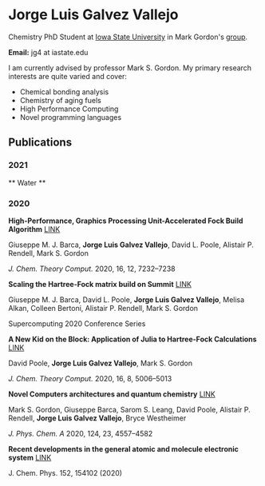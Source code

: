 # Jorge Luis Galvez Vallejo

Chemistry PhD Student at [Iowa State University](https://www.chem.iastate.edu/) in Mark Gordon's [group](https://www.msg.chem.iastate.edu/). 

**Email:** jg4 at iastate.edu

I am currently advised by professor Mark S. Gordon. My primary research interests are quite varied and cover:

- Chemical bonding analysis 
- Chemistry of aging fuels
- High Performance Computing 
- Novel programming languages 



## Publications

### 2021 

** Water ** 

### 2020 

**High-Performance, Graphics Processing Unit-Accelerated Fock Build Algorithm** [LINK](https://pubs.acs.org/doi/abs/10.1021/acs.jctc.0c00768)

Giuseppe M. J. Barca, **Jorge Luis Galvez Vallejo**, David L. Poole, Alistair P. Rendell, Mark S. Gordon

_J. Chem. Theory Comput._ 2020, 16, 12, 7232–7238


**Scaling the Hartree-Fock matrix build on Summit** [LINK](https://ieeexplore.ieee.org/abstract/document/9355281)

Giuseppe M. J. Barca, David L. Poole, **Jorge Luis Galvez Vallejo**, Melisa Alkan, Colleen Bertoni, Alistair P. Rendell, Mark S. Gordon 

Supercomputing 2020 Conference Series


**A New Kid on the Block: Application of Julia to Hartree-Fock Calculations** [LINK](https://pubs.acs.org/doi/abs/10.1021/acs.jctc.0c00337)

David Poole, **Jorge Luis Galvez Vallejo**, Mark S. Gordon

_J. Chem. Theory Comput._ 2020, 16, 8, 5006–5013


**Novel Computers architectures and quantum chemistry** [LINK](https://pubs.acs.org/doi/abs/10.1021/acs.jpca.0c02249)

Mark S. Gordon, Giuseppe Barca, Sarom S. Leang, David Poole, Alistair P. Rendell, **Jorge Luis Galvez Vallejo**, Bryce Westheimer 

_J. Phys. Chem. A_ 2020, 124, 23, 4557–4582


**Recent developments in the general atomic and molecule electronic system** [LINK](https://aip.scitation.org/doi/abs/10.1063/5.0005188)

J. Chem. Phys. 152, 154102 (2020)



